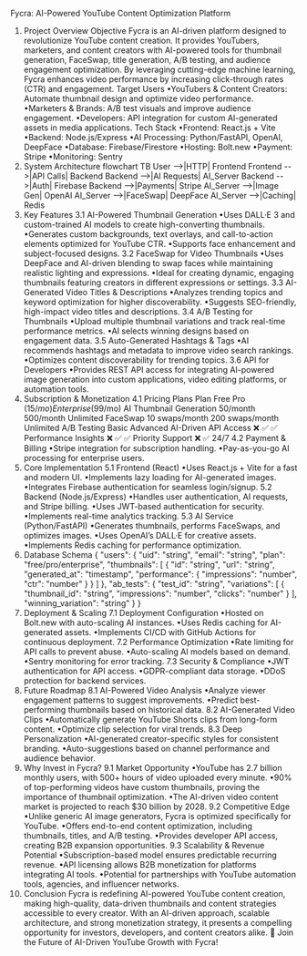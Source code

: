 Fycra: AI-Powered YouTube Content Optimization Platform


1. Project Overview
Objective
Fycra is an AI-driven platform designed to revolutionize YouTube content creation. It provides YouTubers, marketers, and content creators with AI-powered tools for thumbnail generation, FaceSwap, title generation, A/B testing, and audience engagement optimization. By leveraging cutting-edge machine learning, Fycra enhances video performance by increasing click-through rates (CTR) and engagement.
Target Users
•YouTubers & Content Creators: Automate thumbnail design and optimize video performance.
•Marketers & Brands: A/B test visuals and improve audience engagement.
•Developers: API integration for custom AI-generated assets in media applications.
Tech Stack
•Frontend: React.js + Vite
•Backend: Node.js/Express
•AI Processing: Python/FastAPI, OpenAI, DeepFace
•Database: Firebase/Firestore
•Hosting: Bolt.new
•Payment: Stripe
•Monitoring: Sentry
2. System Architecture
flowchart TB
    User -->|HTTP| Frontend
    Frontend -->|API Calls| Backend
    Backend -->|AI Requests| AI_Server
    Backend -->|Auth| Firebase
    Backend -->|Payments| Stripe
    AI_Server -->|Image Gen| OpenAI
    AI_Server -->|FaceSwap| DeepFace
    AI_Server -->|Caching| Redis
3. Key Features
3.1 AI-Powered Thumbnail Generation
•Uses DALL·E 3 and custom-trained AI models to create high-converting thumbnails.
•Generates custom backgrounds, text overlays, and call-to-action elements optimized for YouTube CTR.
•Supports face enhancement and subject-focused designs.
3.2 FaceSwap for Video Thumbnails
•Uses DeepFace and AI-driven blending to swap faces while maintaining realistic lighting and expressions.
•Ideal for creating dynamic, engaging thumbnails featuring creators in different expressions or settings.
3.3 AI-Generated Video Titles & Descriptions
•Analyzes trending topics and keyword optimization for higher discoverability.
•Suggests SEO-friendly, high-impact video titles and descriptions.
3.4 A/B Testing for Thumbnails
•Upload multiple thumbnail variations and track real-time performance metrics.
•AI selects winning designs based on engagement data.
3.5 Auto-Generated Hashtags & Tags
•AI recommends hashtags and metadata to improve video search rankings.
•Optimizes content discoverability for trending topics.
3.6 API for Developers
•Provides REST API access for integrating AI-powered image generation into custom applications, video editing platforms, or automation tools.
4. Subscription & Monetization
4.1 Pricing Plans
Plan	Free	Pro ($15/mo)	Enterprise ($99/mo)
AI Thumbnail Generation	50/month	500/month	Unlimited
FaceSwap	10 swaps/month	200 swaps/month	Unlimited
A/B Testing	Basic	Advanced	AI-Driven
API Access	❌	✅	✅
Performance Insights	❌	✅	✅
Priority Support	❌	✅	24/7
4.2 Payment & Billing
•Stripe integration for subscription handling.
•Pay-as-you-go AI processing for enterprise users.
5. Core Implementation
5.1 Frontend (React)
•Uses React.js + Vite for a fast and modern UI.
•Implements lazy loading for AI-generated images.
•Integrates Firebase authentication for seamless login/signup.
5.2 Backend (Node.js/Express)
•Handles user authentication, AI requests, and Stripe billing.
•Uses JWT-based authentication for security.
•Implements real-time analytics tracking.
5.3 AI Service (Python/FastAPI)
•Generates thumbnails, performs FaceSwaps, and optimizes images.
•Uses OpenAI’s DALL·E for creative assets.
•Implements Redis caching for performance optimization.
6. Database Schema
{
  "users": {
    "uid": "string",
    "email": "string",
    "plan": "free/pro/enterprise",
    "thumbnails": [
      {
        "id": "string",
        "url": "string",
        "generated_at": "timestamp",
        "performance": {
          "impressions": "number",
          "ctr": "number"
        }
      }
    ]
  },
  "ab_tests": {
    "test_id": "string",
    "variations": [
      {
        "thumbnail_id": "string",
        "impressions": "number",
        "clicks": "number"
      }
    ],
    "winning_variation": "string"
  }
}
7. Deployment & Scaling
7.1 Deployment Configuration
•Hosted on Bolt.new with auto-scaling AI instances.
•Uses Redis caching for AI-generated assets.
•Implements CI/CD with GitHub Actions for continuous deployment.
7.2 Performance Optimization
•Rate limiting for API calls to prevent abuse.
•Auto-scaling AI models based on demand.
•Sentry monitoring for error tracking.
7.3 Security & Compliance
•JWT authentication for API access.
•GDPR-compliant data storage.
•DDoS protection for backend services.
8. Future Roadmap
8.1 AI-Powered Video Analysis
•Analyze viewer engagement patterns to suggest improvements.
•Predict best-performing thumbnails based on historical data.
8.2 AI-Generated Video Clips
•Automatically generate YouTube Shorts clips from long-form content.
•Optimize clip selection for viral trends.
8.3 Deep Personalization
•AI-generated creator-specific styles for consistent branding.
•Auto-suggestions based on channel performance and audience behavior.
9. Why Invest in Fycra?
9.1 Market Opportunity
•YouTube has 2.7 billion monthly users, with 500+ hours of video uploaded every minute.
•90% of top-performing videos have custom thumbnails, proving the importance of thumbnail optimization.
•The AI-driven video content market is projected to reach $30 billion by 2028.
9.2 Competitive Edge
•Unlike generic AI image generators, Fycra is optimized specifically for YouTube.
•Offers end-to-end content optimization, including thumbnails, titles, and A/B testing.
•Provides developer API access, creating B2B expansion opportunities.
9.3 Scalability & Revenue Potential
•Subscription-based model ensures predictable recurring revenue.
•API licensing allows B2B monetization for platforms integrating AI tools.
•Potential for partnerships with YouTube automation tools, agencies, and influencer networks.
10. Conclusion
Fycra is redefining AI-powered YouTube content creation, making high-quality, data-driven thumbnails and content strategies accessible to every creator. With an AI-driven approach, scalable architecture, and strong monetization strategy, it presents a compelling opportunity for investors, developers, and content creators alike.
🚀 Join the Future of AI-Driven YouTube Growth with Fycra!
